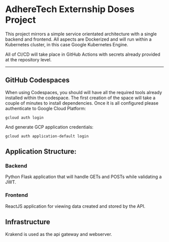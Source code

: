# AdhereTech Externship Doses Project

This project mirrors a simple service orientated architecture with a single
backend and frontend. All aspects are Dockerized and will run within a
Kubernetes cluster, in this case Google Kubernetes Engine.

All of CI/CD will take place in GitHub Actions with secrets already provided
at the repository level.

-----

## GitHub Codespaces

When using Codespaces, you should will have all the required tools already
installed within the codespace. The first creation of the space will take
a couple of minutes to install dependencies. Once it is all configured please
authenticate to Google Cloud Platform:

```shell
gcloud auth login
```

And generate GCP application credentials:

```shell
gcloud auth application-default login
```

## Application Structure:

### Backend

Python Flask application that will handle GETs and POSTs while validating a JWT.

### Frontend

ReactJS application for viewing data created and stored by the API.

## Infrastructure

Krakend is used as the api gateway and webserver.